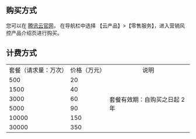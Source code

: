 ## 购买方式
您可以在 [腾讯云官网](https://cloud.tencent.com/)， 在导航栏中选择 【云产品】>【零售服务】，进入营销风控产品介绍页进行购买。
## 计费方式
<table>
<tr>
<td >套餐（请求量：万次）</td>
<td >价格（万元）</td>
<td align=center>说明</td>
</tr>
<tr>
<td >500</td>
<td >20</td>
<td rowspan= '6'>套餐有效期：自购买之日起 2 年</td>
</tr>
<tr>
<td >1500</td>
<td >40</td>
</tr>
<tr>
<td >3000</td>
<td >60</td>
</tr>
<tr>
<td >5000</td>
<td >90</td>
</tr>
<tr>
<td >10000</td>
<td >150</td>
</tr>
<tr>
<td >30000</td>
<td >350</td>
</tr>
</table>